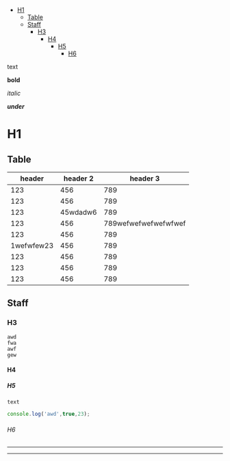 - [H1](#h1)
  - [Table](#table)
  - [Staff](#staff)
    - [H3](#h3)
      - [H4](#h4)
        - [H5](#h5)
          - [H6](#h6)

text

**bold**

*italic*

___under___

# H1

## Table

header | header 2 | header 3
-- | -- | --
123 | 456 | 789
123 | 456 | 789
123 | 45wdadw6 | 789
123 | 456 | 789wefwefwefwefwfwef
123 | 456 | 789
1wefwfew23 | 456 | 789
123 | 456 | 789
123 | 456 | 789
123 | 456 | 789


## Staff

### H3

```
awd
fwa
awf
gew
```
#### H4

##### H5

`text`
```js
console.log('awd',true,23);
```
###### H6

---

___


